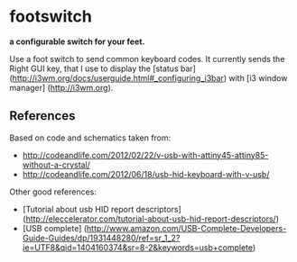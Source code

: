 footswitch
==========
**a configurable switch for your feet.**

Use a foot switch to send common keyboard codes.
It currently sends the Right GUI key, that I use to display the [status bar] (http://i3wm.org/docs/userguide.html#_configuring_i3bar) with [i3 window manager] (http://i3wm.org).


References
----------

Based on code and schematics taken from:

* http://codeandlife.com/2012/02/22/v-usb-with-attiny45-attiny85-without-a-crystal/
* http://codeandlife.com/2012/06/18/usb-hid-keyboard-with-v-usb/


Other good references:

* [Tutorial about usb HID report descriptors] (http://eleccelerator.com/tutorial-about-usb-hid-report-descriptors/)
* [USB complete] (http://www.amazon.com/USB-Complete-Developers-Guide-Guides/dp/1931448280/ref=sr_1_2?ie=UTF8&qid=1404160374&sr=8-2&keywords=usb+complete)
